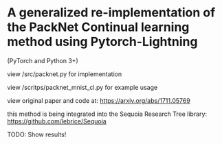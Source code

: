 # A generalized re-implementation of the PackNet Continual learning method using Pytorch-Lightning

(PyTorch and Python 3+)

view /src/packnet.py for implementation

view /scritps/packnet_mnist_cl.py for example usage

view original paper and code at: https://arxiv.org/abs/1711.05769

this method is being integrated into the Sequoia Research Tree library: https://github.com/lebrice/Sequoia

TODO: Show results!





